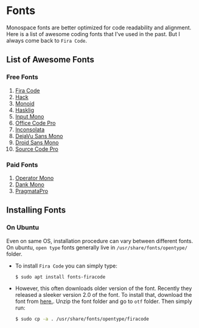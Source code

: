 # Fonts

Monospace fonts are better optimized for code readability and alignment. Here is a list of awesome coding fonts that I've used in the past. But I always come back to `Fira Code`.
## List of Awesome Fonts

### Free Fonts

1. [Fira Code](https://github.com/tonsky/FiraCode)
2. [Hack](https://github.com/source-foundry/Hack)
3. [Monoid](https://github.com/larsenwork/monoid)
4. [Hasklig](https://github.com/i-tu/Hasklig)
5. [Input Mono](https://github.com/powerline/fonts/tree/master/InputMono)
6. [Office Code Pro](https://github.com/nathco/Office-Code-Pro)
7. [Inconsolata](https://github.com/googlefonts/Inconsolata)
8. [DejaVu Sans Mono](https://github.com/dejavu-fonts/dejavu-fonts)
9. [Droid Sans Mono](https://github.com/chrissimpkins/codeface/tree/master/fonts/droid-sans-mono)
10. [Source Code Pro](https://github.com/adobe-fonts/source-code-pro)

### Paid Fonts

1. [Operator Mono](https://www.typography.com/fonts/operator/styles/)
2. [Dank Mono](https://dank.sh/)
3. [PragmataPro](https://www.fsd.it/shop/fonts/pragmatapro/)

## Installing Fonts

### On Ubuntu

Even on same OS, installation procedure can vary between different fonts. On ubuntu, `open type` fonts generally live in `/usr/share/fonts/opentype/` folder.

* To install `Fira Code` you can simply type:
    ```bash
    $ sudo apt install fonts-firacode
    ```

* However, this often downloads older version of the font. Recently they released a sleeker version 2.0 of the font. To install that, download the font from [here.](https://github.com/tonsky/FiraCode/releases/download/2/FiraCode_2.zip). Unzip the font folder and go to `otf` folder. Then simply run:

    ```bash
    $ sudo cp -a . /usr/share/fonts/opentype/firacode
    ```

